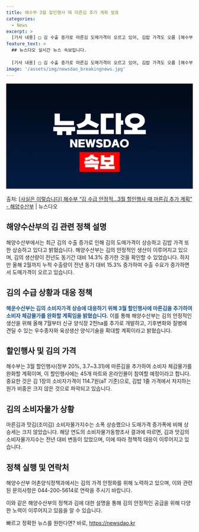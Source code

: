 ```yaml
---
title: 해수부 3월 할인행사 때 마른김 추가 계획 발표
categories:
  - News
excerpt: >
  [기사 내용] □ 김 수출 증가로 마른김 도매가격이 오르고 있어, 김밥 가격도 오름 [해수부 설명] □ 김은…
feature_text: >
  ## 뉴스다오 실시간 뉴스 속보입니다.

  [기사 내용] □ 김 수출 증가로 마른김 도매가격이 오르고 있어, 김밥 가격도 오름 [해수부 설명] □ 김은…
image: '/assets/img/newsdao_breakingnews.jpg'
---
```


![뉴스다오 속보](/assets/img/newsdao_breakingnews.jpg)

<p>출처: <a href="https://newsdao.kr/3399" rel="dofollow">[사실은 이렇습니다] 해수부 “김 수급 안정적…3월 할인행사 때 마른김 추가 계획” - 해양수산부</a> | 뉴스다오</p>

<h2 data-ke-size="size26">해양수산부의 김 관련 정책 설명</h2>
해양수산부에서는 최근 김의 수출 증가로 인해 김의 도매가격이 상승하고 김밥 가격 또한 상승하고 있다고 밝혔습니다. 해양수산부는 김의 안정적인 생산이 이루어지고 있으며, 김의 생산량이 전년도 동기간 대비 14.3% 증가한 것을 확인할 수 있었습니다. 하지만 올해 2월까지 누적 수출량이 전년 동기 대비 15.3% 증가하여 수출 수요가 증가하면서 도매가격이 오르고 있습니다.

<h2 data-ke-size="size26">김의 수급 상황과 대응 정책</h2>
<b><span style="color: #1a5490;">해운수산부는 김의 소비자가격 상승에 대응하기 위해 3월 할인행사에 마른김을 추가하여 소비자 체감물가를 완화할 계획임을 밝혔습니다.</span></b> 이를 통해 해양수산부는 김의 안정적인 생산을 위해 올해 7월부터 신규 양식장 2천ha를 추가로 개발하고, 기후변화와 질병에 견딜 수 있는 우수종자와 육상생산 양식기술을 확대할 계획이라고 밝혔습니다.

<h2 data-ke-size="size26">할인행사 및 김의 가격</h2>
해수부는 3월 할인행사(정부 20%, 3.7~3.31)에 마른김을 추가하여 소비자 체감물가를 완화할 계획이며, 이 할인행사에는 45개 마트와 온라인몰이 참여할 예정이라고 합니다. 중요한 것은 김 1장의 소비자가격이 114.7원(aT 기준)으로, 김밥 1줄 가격에서 차지하는 원가 비중은 크지 않은 것으로 파악되고 있습니다.

<h2 data-ke-size="size26">김의 소비자물가 상황</h2>
마른김과 맛김(조미김) 소비자물가지수는 소폭 상승했으나 도매가격 증가폭에 비해 상승세는 크지 않았습니다. 해당 연도의 소비자물가동향조사 결과에 따르면, 김과 맛김의 소비자물가지수는 전년 대비 변동이 있었으며, 이에 따라 정책적 대응이 이루어지고 있습니다.

<h2 data-ke-size="size26">정책 실행 및 연락처</h2>
해양수산부 어촌양식정책과에서는 김의 가격 안정화를 위해 노력하고 있으며, 이와 관련된 문의사항은 044-200-5614로 연락을 주시기 바랍니다.

이와 같은 해양수산부의 정책과 김에 대한 설명을 통해 김의 안정적인 공급을 위해 다양한 노력이 이루어지고 있음을 알 수 있습니다. 

빠르고 정확한 뉴스를 원한다면? 바로, <a href="https://newsdao.kr" rel="dofollow">https://newsdao.kr</a>


